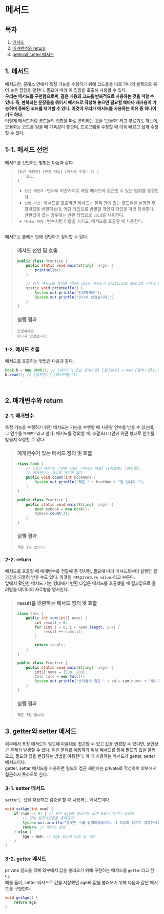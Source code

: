 # 메서드

## 목차
1. [메서드](#1-메서드)
2. [매개변수와 return](#2-매개변수와-return)
3. [getter와 setter 메서드](#3-getter와-setter-메서드)

## 1. 메서드
메서드란, 클래스 안에서 특정 기능을 수행하기 위해 코드들을 다로 하나의 블록으로 묶어 놓은 집합을 말한다. 필요에 따라 이 집합을 호출해 사용할 수 있다.
<br/>
<b>우리는 메서드를 구현함으로써, 같은 내용의 코드를 반복적으로 사용하는 것을 피할 수 있다. 즉, 반복되는 문장들을 묶어서 메서드로 작성해 놓으면 필요할 때마다 재사용이 가능하며 중복된 코드를 제거할 수 있다. 이것이 우리가 메서드를 사용하는 이유 중 하나이기도 하다.</b>
<br/>
이렇게 메서드처럼 코드들의 집합을 따로 분리하는 것을 '모듈화' 라고 부르기도 하는데, 모듈화는 코드를 읽을 때 가독성이 좋으며, 프로그램을 수정할 때 더욱 빠르고 쉽게 수정할 수 있다.

## 1-1. 메서드 선언
메서드를 선언하는 방법은 다음과 같다.

> ```java
> [접근 제한자] [반환 타입] [메서드 이름] () {
>     코드;
> }
> ```
> - `접근 제한자` : 변수와 마찬가지로 해당 메서드에 접근할 수 있는 범위를 결정한다.
> - `반환 타입` : 메서드를 호출하면 메서드는 블록 안에 있는 코드들을 실행한 후 결과값을 반환하는데, 어떤 타입으로 반환할 것인지 타입을 미리 정해준다. 반환값이 없는 경우에는 반환 타입으로 `void`를 사용한다.
> - `메서드 이름` : 변수처럼 이름을 가지고, 메서드를 호출할 때 사용한다.

<br/>
메서드는 클래스 안에 선언하고 정의할 수 있다.

> ### 메서드 선언 및 호출
> ```java
> public class Practice {
>     public static void main(String[] args) {
>         printHello();
>     } 
> 
>     // 정적 메서드로 생성한 이유는 main 메서드가 static으로 프로그램 시작과 함께 메모리에 올라가 있기 때문에, main 안의 메서드들도 함께 메모리에 올라가 있어야 한다.
>     static void printHello() {
>         System.out.println("안녕하세요");
>         System.out.println("만나서 반갑습니다.");
>     }
> }
> ```
> ### 실행 결과
> ```
> 안녕하세요
> 만나서 반갑습니다.
> ```


### 1-2. 메서드 호출
메서드를 호출하는 방법은 다음과 같다.
```java
Book b = new Book(); // [메서드가 있는 클래스명] [참조변수] = new [클래스명]();
b.read(); // [참조변수].[메서드명]();
```

<br/>

## 2. 매개변수와 return

### 2-1. 매개변수
특정 기능을 수행하기 위한 메서드는 기능을 수행할 때 사용할 인수를 받을 수 있는데, 그 인수를 `매개변수`라고 한다. 메서드를 정의할 때, 소괄호(`()`)안에 어떤 형태로 인수를 받을지 작성할 수 있다.

> ### 매개변수가 있는 메서드 정의 및 호출
> ```java
> class Book {
>     // [접근 제한자] [반환 타입] [메서드 이름] ([자료형] [변수명])
>     // 매개변수는 개수의 제한이 없다
>     public void count(int bookNum) {
>         System.out.println("책은 " + bookNum + "권 입니다.");
>     }
> }
> 
> public class Practice {
>     public static void main(String[] args) {
>         Book myBook = new Book();
>         myBook.count(3);
>     }
> }
> ```
> ### 실행 결과
> ```
> 책은 3권 입니다.
> ```

### 2-2. return
메서드를 호출할 때 매개변수를 전달해 준 것처럼, 필요에 따라 메서드로부터 실행한 결과값을 되돌려 받을 수도 있다. 이것을 `리턴값(return value)`라고 부른다.
<br/>
앞에서 확인한 메서드 기본 형태에서 반환 타입은 메서드를 호출했을 때 결과값으로 돌려받을 데이터의 자료형을 명시한다. 



> ### result를 반환하는 메서드 정의 및 호출
> ```java
> class Calc {
>     public int sum(int[] nums) {
>         int result = 0;
>         for (int i = 0; i < nums.length; i++) {
>             result += nums[i];
>         }
> 
>         return result;
>     }
> }
> 
> public class Practice {
>     public static void main(String[] args) {
>         int[] nums = {500, 200};
>         Calc calc = new Calc();
>         System.out.println("숫자들의 합은 " + calc.sum(nums) + "입니다.");
>     }
> }
> ```
> ### 실행 결과
> ```
> 책은 3권 입니다.
> ```


## 3. getter와 setter 메서드
외부에서 특정 메서드의 필드에 마음대로 접근할 수 있고 값을 변경할 수 있다면, 보안상 큰 문제가 발생할 수 있다. 이런 문제를 에방하기 위해 메서드를 통해 필드의 값을 불러오고, 필드의 값을 변경하는 방법을 이용한다. 이 때 사용하는 메서드가 getter, setter 메서드이다.
<br/>
getter, setter 메서드를 사용하면 필드의 접근 제한자는 private로 작성하여 외부에서 접근하지 못하도록 한다.

### 3-1. setter 메서드
`setter`는 값을 저장하고 검증을 할 때 사용하는 메서드이다.

```java
void setAge(int num) {
    if (num <= 0) { // 만약 age에 넣으려는 값이 0보다 작거나 같으면
        // 값이 잘못되었음을 출력한다
        System.out.println("잘못된 수를 입력하셨습니다. 1 이상의 값으로 설정하세요.");
        return; // 메서드 종료
    } else {
        age = num; // age 필드에 num 값 저장
    }
}
```

### 3-2. getter 메서드
private 필드를 객체 외부에서 값을 불러오기 위해 구현하는 메서드를 `getter`라고 한다.
<br/>
예를 들어, setter 메서드로 값을 저장했던 age의 값을 불러오기 위해 다음과 같은 메서드를 구현한다.
```java
void getAge() {
    return age;
}
```